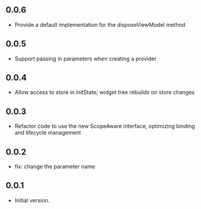 ## 0.0.6

* Provide a default implementation for the disposeViewModel method

## 0.0.5

* Support passing in parameters when creating a provider

## 0.0.4

* Allow access to store in initState; widget tree rebuilds on store changes

## 0.0.3

* Refactor code to use the new ScopeAware interface, optimizing binding and lifecycle management

## 0.0.2

* fix: change the parameter name

## 0.0.1

* Initial version. 
